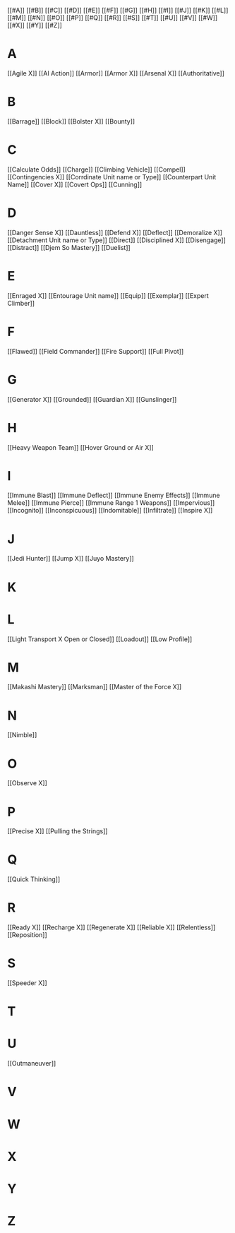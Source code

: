 [[#A]]	[[#B]]	[[#C]]	[[#D]]	[[#E]]	[[#F]]	[[#G]]	[[#H]]	[[#I]]	[[#J]]	[[#K]]
[[#L]]	[[#M]]	[[#N]]	[[#O]]	[[#P]]	[[#Q]]	[[#R]]	[[#S]]	[[#T]]	[[#U]]	[[#V]]
[[#W]]	[[#X]]	[[#Y]]	[[#Z]]

# A
[[Agile X]]
[[AI Action]]
[[Armor]]
[[Armor X]]
[[Arsenal X]]
[[Authoritative]]

# B
[[Barrage]]
[[Block]]
[[Bolster X]]
[[Bounty]]

# C
[[Calculate Odds]]
[[Charge]]
[[Climbing Vehicle]]
[[Compel]]
[[Contingencies X]]
[[Corrdinate Unit name or Type]]
[[Counterpart Unit Name]]
[[Cover X]]
[[Covert Ops]]
[[Cunning]]

# D
[[Danger Sense X]]
[[Dauntless]]
[[Defend X]]
[[Deflect]]
[[Demoralize X]]
[[Detachment Unit name or Type]]
[[Direct]]
[[Disciplined X]]
[[Disengage]]
[[Distract]]
[[Djem So Mastery]]
[[Duelist]]

# E
[[Enraged X]]
[[Entourage Unit name]]
[[Equip]]
[[Exemplar]]
[[Expert Climber]]

# F
[[Flawed]]
[[Field Commander]]
[[Fire Support]]
[[Full Pivot]]

# G
[[Generator X]]
[[Grounded]]
[[Guardian X]]
[[Gunslinger]]

# H
[[Heavy Weapon Team]]
[[Hover Ground or Air X]]

# I
[[Immune Blast]]
[[Immune Deflect]]
[[Immune Enemy Effects]]
[[Immune Melee]]
[[Immune Pierce]]
[[Immune Range 1 Weapons]]
[[Impervious]]
[[Incognito]]
[[Inconspicuous]]
[[Indomitable]]
[[Infiltrate]]
[[Inspire X]]

# J
[[Jedi Hunter]]
[[Jump X]]
[[Juyo Mastery]]

# K
# L
[[Light Transport X Open or Closed]]
[[Loadout]]
[[Low Profile]]

# M
[[Makashi Mastery]]
[[Marksman]]
[[Master of the Force X]]

# N
[[Nimble]]

# O
[[Observe X]]

# P
[[Precise X]]
[[Pulling the Strings]]

# Q
[[Quick Thinking]]

# R
[[Ready X]]
[[Recharge X]]
[[Regenerate X]]
[[Reliable X]]
[[Relentless]]
[[Reposition]]

# S
[[Speeder X]]

# T
# U
[[Outmaneuver]]

# V
# W
# X
# Y
# Z